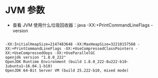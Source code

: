 # JVM 参数
- 查看 JVM 使用什么垃圾回收器：java -XX:+PrintCommandLineFlags -version

``` properties

-XX:InitialHeapSize=2147483648 -XX:MaxHeapSize=32210157568 -XX:+PrintCommandLineFlags -XX:+UseCompressedClassPointers -XX:+UseCompressedOops -XX:+UseParallelGC
openjdk version "1.8.0_222"
OpenJDK Runtime Environment (build 1.8.0_222-8u222-b10-1ubuntu1~16.04.1-b10)
OpenJDK 64-Bit Server VM (build 25.222-b10, mixed mode)

```
